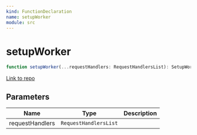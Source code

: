 ```yaml
---
kind: FunctionDeclaration
name: setupWorker
module: src
---
```


# setupWorker

```ts
function setupWorker(...requestHandlers: RequestHandlersList): SetupWorkerApi;
```

[Link to repo](https://github.com/mswjs/msw/blob/master/src/setupWorker/setupWorker.ts#L42-L125)

## Parameters

| Name            | Type                  | Description |
| --------------- | --------------------- | ----------- |
| requestHandlers | `RequestHandlersList` |             |
